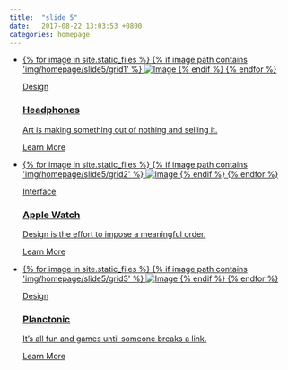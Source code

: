 ```yaml
---
title:  "slide 5"
date:   2017-08-22 13:03:53 +0800
categories: homepage
---
```

<ul class="slide-5 grid fixedSpaces equal fromCenter">
<li class="col-4-12">
<a href="#" class="box-70 ae-1" style="background-color:#BDD6D3;">
<div class="thumbnail-70">
{% for image in site.static_files %}
{% if image.path contains 'img/homepage/slide5/grid1' %}
<img class="wide" src="{{ site.baseurl }}{{ image.path }}" alt="Image">
{% endif %}
{% endfor %}
</div>
<div class="info-70" markdown="1">

Design

### Headphones

Art is making something out of nothing and selling it.

Learn More

</div>
</a>
</li>
<li class="col-4-12">
<a href="#" class="box-70 ae-2" style="background-color:#C3CCDD;">
<div class="thumbnail-70">
{% for image in site.static_files %}
{% if image.path contains 'img/homepage/slide5/grid2' %}
<img class="wide" src="{{ site.baseurl }}{{ image.path }}" alt="Image">
{% endif %}
{% endfor %}
</div>
<div class="info-70" markdown="1">

Interface

### Apple Watch

Design is the effort to impose a meaningful order.

Learn More

</div>
</a>
</li>
<li class="col-4-12">
<a href="#" class="box-70 ae-3" style="background-color:#D9D5C5;">
<div class="thumbnail-70">
{% for image in site.static_files %}
{% if image.path contains 'img/homepage/slide5/grid3' %}
<img class="wide" src="{{ site.baseurl }}{{ image.path }}" alt="Image">
{% endif %}
{% endfor %}
</div>
<div class="info-70" markdown="1">

Design

### Planctonic

It&rsquo;s all fun and games until someone breaks a&nbsp;link.

Learn More

</div>
</a>
</li>
</ul>
